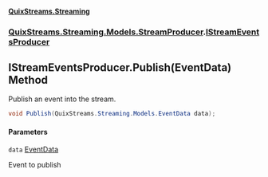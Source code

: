 #### [QuixStreams.Streaming](index.md 'index')
### [QuixStreams.Streaming.Models.StreamProducer](QuixStreams.Streaming.Models.StreamProducer.md 'QuixStreams.Streaming.Models.StreamProducer').[IStreamEventsProducer](IStreamEventsProducer.md 'QuixStreams.Streaming.Models.StreamProducer.IStreamEventsProducer')

## IStreamEventsProducer.Publish(EventData) Method

Publish an event into the stream.

```csharp
void Publish(QuixStreams.Streaming.Models.EventData data);
```
#### Parameters

<a name='QuixStreams.Streaming.Models.StreamProducer.IStreamEventsProducer.Publish(QuixStreams.Streaming.Models.EventData).data'></a>

`data` [EventData](EventData.md 'QuixStreams.Streaming.Models.EventData')

Event to publish